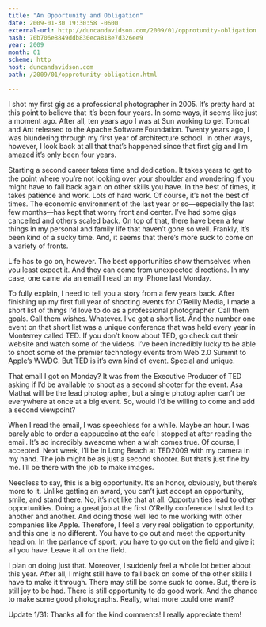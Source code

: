 ```yaml
---
title: "An Opportunity and Obligation"
date: 2009-01-30 19:30:58 -0600
external-url: http://duncandavidson.com/2009/01/opprotunity-obligation.html
hash: 70b706e8849ddb830eca818e7d326ee9
year: 2009
month: 01
scheme: http
host: duncandavidson.com
path: /2009/01/opprotunity-obligation.html

---
```


I shot my first gig as a professional photographer in 2005. It’s pretty hard at this point to believe that it’s been four years. In some ways, it seems like just a moment ago. After all, ten years ago I was at Sun working to get Tomcat and Ant released to the Apache Software Foundation. Twenty years ago, I was blundering through my first year of architecture school. In other ways, however, I look back at all that that’s happened since that first gig and I’m amazed it’s only been four years.


Starting a second career takes time and dedication. It takes years to get to the point where you’re not looking over your shoulder and wondering if you might have to fall back again on other skills you have. In the best of times, it takes patience and work. Lots of hard work. Of course, it’s not the best of times. The economic environment of the last year or so—especially the last few months—has kept that worry front and center. I’ve had some gigs cancelled and others scaled back. On top of that, there have been a few things in my personal and family life that haven’t gone so well. Frankly, it’s been kind of a sucky time. And, it seems that there’s more suck to come on a variety of fronts.


Life has to go on, however. The best opportunities show themselves when you least expect it. And they can come from unexpected directions. In my case, one came via an email I read on my iPhone last Monday.


To fully explain, I need to tell you a story from a few years back. After finishing up my first full year of shooting events for O’Reilly Media, I made a short list of things I’d love to do as a professional photographer. Call them goals. Call them wishes. Whatever. I’ve got a short list. And the number one event on that short list was a unique conference that was held every year in Monterrey called TED. If you don’t know about TED, go check out their website and watch some of the videos. I’ve been incredibly lucky to be able to shoot some of the premier technology events from Web 2.0 Summit to Apple’s WWDC. But TED is it’s own kind of event. Special and unique.


That email I got on Monday? It was from the Executive Producer of TED asking if I’d be available to shoot as a second shooter for the event. Asa Mathat will be the lead photographer, but a single photographer can’t be everywhere at once at a big event. So, would I’d be willing to come and add a second viewpoint?


When I read the email, I was speechless for a while. Maybe an hour. I was barely able to order a cappuccino at the cafe I stopped at after reading the email. It’s so incredibly awesome when a wish comes true. Of course, I accepted. Next week, I’ll be in Long Beach at TED2009 with my camera in my hand. The job might be as just a second shooter. But that’s just fine by me. I’ll be there with the job to make images.


Needless to say, this is a big opportunity. It’s an honor, obviously, but there’s more to it. Unlike getting an award, you can’t just accept an opportunity, smile, and stand there. No, it’s not like that at all. Opportunities lead to other opportunities. Doing a great job at the first O’Reilly conference I shot led to another and another. And doing those well led to me working with other companies like Apple. Therefore, I feel a very real obligation to opportunity, and this one is no different. You have to go out and meet the opportunity head on. In the parlance of sport, you have to go out on the field and give it all you have. Leave it all on the field.


I plan on doing just that. Moreover, I suddenly feel a whole lot better about this year. After all, I might still have to fall back on some of the other skills I have to make it through. There may still be some suck to come. But, there is still joy to be had. There is still opportunity to do good work. And the chance to make some good photographs. Really, what more could one want?


Update 1/31: Thanks all for the kind comments! I really appreciate them!

